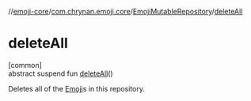//[emoji-core](../../../index.md)/[com.chrynan.emoji.core](../index.md)/[EmojiMutableRepository](index.md)/[deleteAll](delete-all.md)

# deleteAll

[common]\
abstract suspend fun [deleteAll](delete-all.md)()

Deletes all of the [Emoji](../-emoji/index.md)s in this repository.
